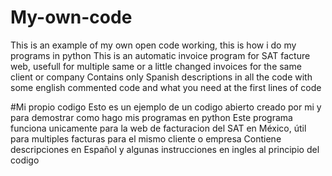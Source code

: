 # My-own-code
This is an example of my own open code working, this is how i do my programs in python 
This is an automatic invoice program for SAT facture web, usefull for multiple same or a little changed invoices for the same client or company
Contains only Spanish descriptions in all the code with some english commented code and what you need at the first lines of code

#Mi propio codigo
Esto es un ejemplo de un codigo abierto creado por mi y para demostrar como hago mis programas en python
Este programa funciona unicamente para la web de facturacion del SAT en México, útil para multiples facturas para el mismo cliente o empresa
Contiene descripciones en Español y algunas instrucciones en ingles al principio del codigo
